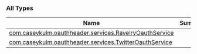 

### All Types

| Name | Summary |
|---|---|
| [com.caseykulm.oauthheader.services.RavelryOauthService](../com.caseykulm.oauthheader.services/-ravelry-oauth-service/index.md) |  |
| [com.caseykulm.oauthheader.services.TwitterOauthService](../com.caseykulm.oauthheader.services/-twitter-oauth-service/index.md) |  |
